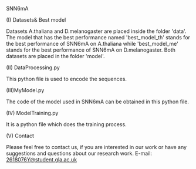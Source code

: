 SNN6mA

(I) Datasets& Best model

Datasets A.thaliana and D.melanogaster are placed inside the folder 'data'. The model that has the best performance named 'best_model_th' stands for the best performance of SNN6mA on A.thaliana
while 'best_model_me' stands for the best performance of SNN6mA on D.melanogaster. Both datasets are placed in the folder 'model'.

(II) DataProcessing.py

This python file is used to encode the sequences.

(III)MyModel.py

The code of the model used in SNN6mA can be obtained in this python file.

(IV) ModelTraining.py

It is a python file which does the training process.

(V) Contact

Please feel free to contact us, if you are interested in our work or have any suggestions and questions about our research work. E-mail: 2618076Y@student.gla.ac.uk
